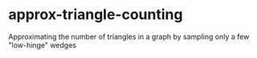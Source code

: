 # approx-triangle-counting
Approximating the number of triangles in a graph by sampling only a few "low-hinge" wedges
